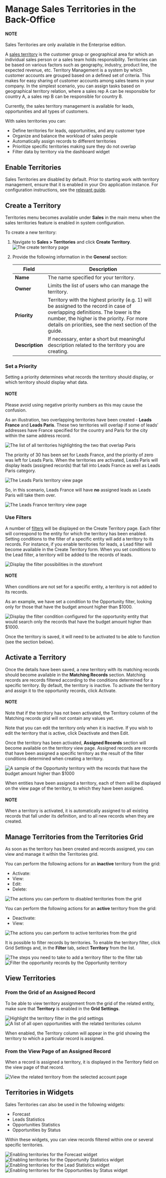 <a id="user-guide-territories"></a>

# Manage Sales Territories in the Back-Office

#### NOTE
Sales Territories are only available in the Enterprise edition.

A [sales territory](../../glossary.md#term-Sales-Territories) is the customer group or geographical area for which an individual sales person or a sales team holds responsibility. Territories can be based on various factors such as geography, industry, product line, the expected revenue, etc. Territory Management is a system by which customer accounts are grouped based on a defined set of criteria. This makes for easy sharing of customer accounts among sales teams in your company. In the simplest scenario, you can assign tasks based on geographical territory relation, where a sales rep A can be responsible for country A, a sales rep B can be responsible for country B.

Currently, the sales territory management is available for leads, opportunities and all types of customers.

With sales territories you can:

- Define territories for leads, opportunities, and any customer type
- Organize and balance the workload of sales people
- Automatically assign records to different territories
- Prioritize specific territories making sure they do not overlap
- Filter data by territory via the dashboard widget

## Enable Territories

Sales Territories are disabled by default. Prior to starting work with territory management, ensure that it is enabled in your Oro application instance. For configuration instructions, see the [relevant guide](../system/configuration/crm/sales-pipeline/sales-territories.md#sys-configuration-crm-sales-pipeline-sales-territories).

## Create a Territory

Territories menu becomes available under **Sales** in the main menu when the sales territories feature is enabled in system configuration.

To create a new territory:

1. Navigate to **Sales > Territories** and click **Create Territory**.
   ![The create territory page](user/img/sales/sales_territories/create_territory.png)
2. Provide the following information in the **General** section:

   | Field           | Description                                                                                                                                                                                                                             |
   |-----------------|-----------------------------------------------------------------------------------------------------------------------------------------------------------------------------------------------------------------------------------------|
   | **Name**        | The name specified for your territory.                                                                                                                                                                                                  |
   | **Owner**       | Limits the list of users who can manage the territory.                                                                                                                                                                                  |
   | **Priority**    | Territory with the highest priority (e.g. 1) will be assigned to the record in case of overlapping definitions. The lower is the number, the higher is the priority. For more details on priorities, see the next section of the guide. |
   | **Description** | If necessary, enter a short but meaningful description related to the territory you are creating.                                                                                                                                       |

### Set a Priority

Setting a priority determines what records the territory should display, or which territory should display what data.

#### NOTE
Please avoid using negative priority numbers as this may cause the confusion.

As an illustration, two overlapping territories have been created - **Leads France** and **Leads Paris**. These two territories will overlap if some of leads’ addresses have France specified for the country and Paris for the city within the same address record.

![The list of all territories highlighting the two that overlap Paris](user/img/sales/sales_territories/leads_france_paris.png)

The priority of 30 has been set for Leads France, and the priority of zero was left for Leads Paris. When the territories are activated, Leads Paris will display leads (assigned records) that fall into Leads France as well as Leads Paris category.

![The Leads Paris territory view page](user/img/sales/sales_territories/leads_paris_higher.png)

So, in this scenario, Leads France will have **no** assigned leads as Leads Paris will take them over.

![The Leads France territory view page](user/img/sales/sales_territories/france_lower.png)

### Use Filters

A number of [filters](../reports-segments/filters.md#user-guide-filters-management) will be displayed on the Create Territory page. Each filter will correspond to the entity for which the territory has been enabled. Setting conditions to the filter of a specific entity will add a territory to its records. For instance, if you enable territories for leads, a Lead filter will become available in the Create Territory form. When you set conditions to the Lead filter, a territory will be added to the records of leads.

![Display the filter possibilities in the storefront](user/img/sales/sales_territories/filters.png)

#### NOTE
When conditions are not set for a specific entity, a territory is not added to its records.

As an example, we have set a condition to the Opportunity filter, looking only for those that have the budget amount higher than $1000.

![Display the filter condition configured for the opportunity entity that would search only the records that have the budget amount higher than $1000.](user/img/sales/sales_territories/set_filter.png)

Once the territory is saved, it will need to be activated to be able to function (see the section below).

## Activate a Territory

Once the details have been saved, a new territory with its matching records should become available in the **Matching Records** section. Matching records are records filtered according to the conditions determined for a specific territory. By default, the territory is inactive. To activate the territory and assign it to the opportunity records, click Activate.

#### NOTE
Note that if the territory has not been activated, the Territory column of the Matching records grid will not contain any values yet.

Note that you can edit the territory only when it is inactive. If you wish to edit the territory that is active, click Deactivate and then Edit.

Once the territory has been activated, **Assigned Records** section will become available on the territory view page. Assigned records are records that have been assigned a specific territory as the result of the filter conditions determined when creating a territory.

![A sample of the Opportunity territory with the records that have the budget amount higher than $1000](user/img/sales/sales_territories/opp_activate.png)

When entities have been assigned a territory, each of them will be displayed on the view page of the territory, to which they have been assigned.

#### NOTE
When a territory is activated, it is automatically assigned to all existing records that fall under its definition, and to all new records when they are created.

## Manage Territories from the Territories Grid

As soon as the territory has been created and records assigned, you can view and manage it within the Territories grid.

You can perform the following actions for an **inactive** territory from the grid:

- Activate: <i class="fa fa-check fa-lg" aria-hidden="true"></i>
- View: <i class="fa fa-eye fa-lg" aria-hidden="true"></i>
- Edit: <i class="fa fa-edit fa-lg" aria-hidden="true"></i>
- Delete: <i class="fas fa-trash-alt" aria-hidden="true"></i>

![The actions you can perform to disabled territories from the grid](user/img/sales/sales_territories/inactive_territory_manage.png)

You can perform the following actions for an **active** territory from the grid:

- Deactivate: <i class="fa fa-ban fa-lg" aria-hidden="true"></i>
- View: <i class="fa fa-eye fa-lg" aria-hidden="true"></i>

![The actions you can perform to active territories from the grid](user/img/sales/sales_territories/active_territory_manage.png)

It is possible to filter records by territories. To enable the territory filter, click Grid Settings and, in the **Filter** tab, select **Territory** from the list.

![The steps you need to take to add a territory filter to the filter tab](user/img/sales/sales_territories/grid_filters.png)![Filter the opportunity records by the Opportunity territory](user/img/sales/sales_territories/grid_filters_vip.png)

## View Territories

### From the Grid of an Assigned Record

To be able to view territory assignment from the grid of the related entity, make sure that **Territory** is enabled in the **Grid Settings**.

![Highlight the territory filter in the grid settings](user/img/sales/sales_territories/grid_settings_territory.png)![A list of all open opportunities with the related territories column](user/img/sales/sales_territories/grid_territories.png)

When enabled, the Territory column will appear in the grid showing the territory to which a particular record is assigned.

### From the View Page of an Assigned Record

When a record is assigned a territory, it is displayed in the Territory field on the view page of that record.

![View the related territory from the selected account page](user/img/sales/sales_territories/territory_view_page.png)

## Territories in Widgets

Sales Territories can also be used in the following widgets:

- Forecast
- Leads Statistics
- Opportunities Statistics
- Opportunities by Status

Within these widgets, you can view records filtered within one or several specific territories.

![Enabling territories for the Forecast widget](user/img/sales/sales_territories/forecasts.png)![Enabling territories for the Opportunity Statistics widget](user/img/sales/sales_territories/opp_statistics.png)![Enabling territories for the Lead Statistics widget](user/img/sales/sales_territories/leads_statistics.png)![Enabling territories for the Opportunities by Status widget](user/img/sales/sales_territories/opp_by_status_ter.png)
<!-- fa-bars = fa-navicon -->
<!-- Ic Tiles is used as Set As Default in saved views, and as tiles in display layout options -->
<!-- IcPencil refers to Rename in Commerce and Inline Editing in CRM -->
<!-- Check mark in the square. -->
<!-- SortDesc is also used as drop-down arrow -->
